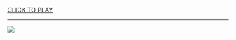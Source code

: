 
<a href="https://premium76.site?title=best_unblocked_games_2025&ref=13M">CLICK TO PLAY</a></h3>
<hr>

<a href="https://premium76.site?title=best_unblocked_games_2025&ref=13M"><img src="https://clearcache.store/games.png"></a>


